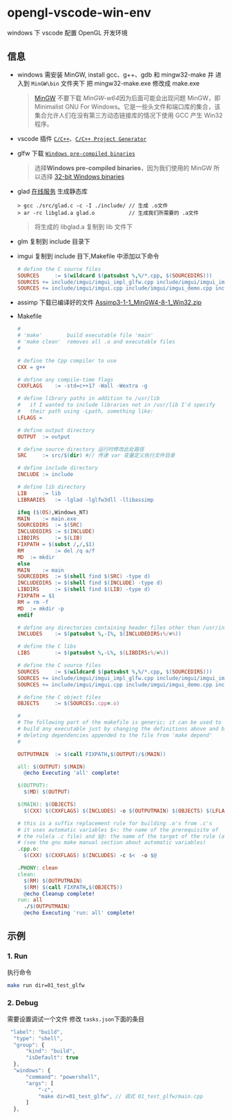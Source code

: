 # opengl-vscode-win-env

windows 下 vscode 配置 OpenGL 开发环境

## 信息

-   windows 需安装 MinGW, install gcc、g++、gdb 和 mingw32-make 并 进入到 `MinGW\bin` 文件夹下 把 mingw32-make.exe 修改成 make.exe

    > [MinGW](https://sourceforge.net/projects/mingw/) 不要下载 *MinGW-w64*因为后面可能会出现问题
    > MinGW，即 Minimalist GNU For Windows。它是一些头文件和端口库的集合，该集合允许人们在没有第三方动态链接库的情况下使用 GCC 产生 Win32 程序。

-   vscode 插件 [`C/C++`](https://marketplace.visualstudio.com/items?itemName=ms-vscode.cpptools)、[`C/C++ Project Generator`](https://marketplace.visualstudio.com/items?itemName=danielpinto8zz6.c-cpp-project-generator)

-   glfw 下载 [`Windows pre-compiled binaries`](https://www.glfw.org/download.html)

    > 选择**Windows pre-compiled binaries**，因为我们使用的 MinGW 所以选择 [32-bit Windows binaries](https://github.com/glfw/glfw/releases/download/3.3.4/glfw-3.3.4.bin.WIN32.zip)

-   glad [在线服务](https://glad.dav1d.de/) 生成静态库
    ```
    > gcc ./src/glad.c -c -I ./include/ // 生成 .o文件
    > ar -rc libglad.a glad.o           // 生成我们所需要的 .a文件
    ```
    > 将生成的 libglad.a 复制到 lib 文件下
-   glm 复制到 include 目录下

-   imgui 复制到 include 目下,Makefile 中添加以下命令
    ```mk
    # define the C source files
    SOURCES		:= $(wildcard $(patsubst %,%/*.cpp, $(SOURCEDIRS)))
    SOURCES	+= include/imgui/imgui_impl_glfw.cpp include/imgui/imgui_impl_opengl3.cpp
    SOURCES	+= include/imgui/imgui.cpp include/imgui/imgui_demo.cpp include/imgui/imgui_draw.cpp include/imgui/imgui_widgets.cpp
    ```
-   assimp 下载已编译好的文件 [Assimp3-1-1_MinGW4-8-1_Win32.zip](https://www.mediafire.com/file/jjiv41rv8euy3dt/Assimp3-1-1_MinGW4-8-1_Win32.zip/file)

-   Makefile

    ```mk
    #
    # 'make'        build executable file 'main'
    # 'make clean'  removes all .o and executable files
    #

    # define the Cpp compiler to use
    CXX = g++

    # define any compile-time flags
    CXXFLAGS	:= -std=c++17 -Wall -Wextra -g

    # define library paths in addition to /usr/lib
    #   if I wanted to include libraries not in /usr/lib I'd specify
    #   their path using -Lpath, something like:
    LFLAGS =

    # define output directory
    OUTPUT	:= output

    # define source directory 运行时修改此处路径
    SRC		:= src/$(dir) #// 传递 var 变量定义执行文件目录

    # define include directory
    INCLUDE	:= include

    # define lib directory
    LIB		:= lib
    LIBRARIES	:= -lglad -lglfw3dll -llibassimp

    ifeq ($(OS),Windows_NT)
    MAIN	:= main.exe
    SOURCEDIRS	:= $(SRC)
    INCLUDEDIRS	:= $(INCLUDE)
    LIBDIRS		:= $(LIB)
    FIXPATH = $(subst /,/,$1)
    RM			:= del /q a/f
    MD	:= mkdir
    else
    MAIN	:= main
    SOURCEDIRS	:= $(shell find $(SRC) -type d)
    INCLUDEDIRS	:= $(shell find $(INCLUDE) -type d)
    LIBDIRS		:= $(shell find $(LIB) -type d)
    FIXPATH = $1
    RM = rm -f
    MD	:= mkdir -p
    endif

    # define any directories containing header files other than /usr/include
    INCLUDES	:= $(patsubst %,-I%, $(INCLUDEDIRS:%/=%))

    # define the C libs
    LIBS		:= $(patsubst %,-L%, $(LIBDIRS:%/=%))

    # define the C source files
    SOURCES		:= $(wildcard $(patsubst %,%/*.cpp, $(SOURCEDIRS)))
    SOURCES	+= include/imgui/imgui_impl_glfw.cpp include/imgui/imgui_impl_opengl3.cpp
    SOURCES	+= include/imgui/imgui.cpp include/imgui/imgui_demo.cpp include/imgui/imgui_draw.cpp include/imgui/imgui_widgets.cpp

    # define the C object files
    OBJECTS		:= $(SOURCES:.cpp=.o)

    #
    # The following part of the makefile is generic; it can be used to
    # build any executable just by changing the definitions above and by
    # deleting dependencies appended to the file from 'make depend'
    #

    OUTPUTMAIN	:= $(call FIXPATH,$(OUTPUT)/$(MAIN))

    all: $(OUTPUT) $(MAIN)
      @echo Executing 'all' complete!

    $(OUTPUT):
      $(MD) $(OUTPUT)

    $(MAIN): $(OBJECTS)
      $(CXX) $(CXXFLAGS) $(INCLUDES) -o $(OUTPUTMAIN) $(OBJECTS) $(LFLAGS) $(LIBS) $(LIBRARIES)

    # this is a suffix replacement rule for building .o's from .c's
    # it uses automatic variables $<: the name of the prerequisite of
    # the rule(a .c file) and $@: the name of the target of the rule (a .o file)
    # (see the gnu make manual section about automatic variables)
    .cpp.o:
      $(CXX) $(CXXFLAGS) $(INCLUDES) -c $<  -o $@

    .PHONY: clean
    clean:
      $(RM) $(OUTPUTMAIN)
      $(RM) $(call FIXPATH,$(OBJECTS))
      @echo Cleanup complete!
    run: all
      ./$(OUTPUTMAIN)
      @echo Executing 'run: all' complete!
    ```

## 示例

### 1. Run

执行命令

```Bash
make run dir=01_test_glfw
```

### 2. Debug

需要设置调试一个文件 修改 `tasks.json`下面的条目

```js
 "label": "build",
  "type": "shell",
  "group": {
      "kind": "build",
      "isDefault": true
  },
  "windows": {
      "command": "powershell",
      "args": [
          "-c",
          "make dir=01_test_glfw", // 调式 01_test_glfw/main.cpp
      ]
  },
```
